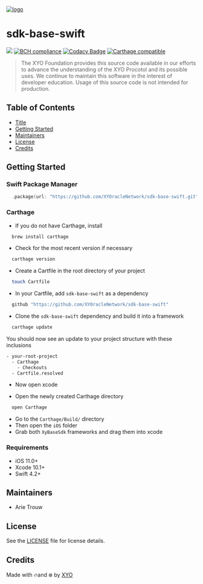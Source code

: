 [logo]: https://cdn.xy.company/img/brand/XYO_full_colored.png

[![logo]](https://xyo.network)

# sdk-base-swift

![](https://github.com/XYOracleNetwork/sdk-base-swift/workflows/Base%20Build/badge.svg)
[![BCH compliance](https://bettercodehub.com/edge/badge/XYOracleNetwork/sdk-base-swift?branch=master&token=0c95939d44cd72eb10c7a4391e99343599ed0c44)](https://bettercodehub.com/) [![Codacy Badge](https://api.codacy.com/project/badge/Grade/f0e5f13a91e84387995f21225d9ac962)](https://www.codacy.com?utm_source=github.com&amp;utm_medium=referral&amp;utm_content=XYOracleNetwork/sdk-base-swift&amp;utm_campaign=Badge_Grade) [![Carthage compatible](https://img.shields.io/badge/Carthage-compatible-4BC51D.svg?style=flat)](https://github.com/Carthage/Carthage)

> The XYO Foundation provides this source code available in our efforts to advance the understanding of the XYO Procotol and its possible uses. We continue to maintain this software in the interest of developer education. Usage of this source code is not intended for production.

## Table of Contents

-   [Title](#sdk-base-swift)
-   [Getting Started](#getting-started)
-   [Maintainers](#maintainers)
-   [License](#license)
-   [Credits](#credits)

## Getting Started 

### Swift Package Manager

```swift
  .package(url: "https://github.com/XYOracleNetwork/sdk-base-swift.git", from: "1.0.4")
```

### Carthage

- If you do not have Carthage, install
```sh
  brew install carthage
```
- Check for the most recent version if necessary
```sh
  carthage version
```
- Create a Cartfile in the root directory of your project
```sh
  touch Cartfile
```

- In your Cartfile, add `sdk-base-swift` as a dependency
```sh
  github "https://github.com/XYOracleNetwork/sdk-base-swift"
```

- Clone the `sdk-base-swift` dependency and build it into a framework
```sh
  carthage update
```

You should now see an update to your project structure with these inclusions
```sh
- your-root-project
  - Carthage
    - Checkouts
  - Cartfile.resolved
```

- Now open xcode 

- Open the newly created Carthage directory 
```sh
  open Carthage
```

- Go to the `Carthage/Build/` directory
- Then open the `iOS` folder
- Grab both `XyBaseSdk` frameworks and drag them into xcode


### Requirements
- iOS 11.0+
- Xcode 10.1+
- Swift 4.2+

## Maintainers 
- Arie Trouw

## License

See the [LICENSE](LICENSE) file for license details.

## Credits

Made with 🔥and ❄️ by [XYO](https://www.xyo.network)
